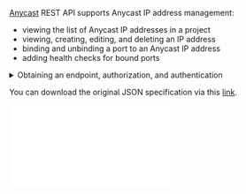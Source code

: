 [Anycast](/en/networks/vnet/instructions/ip/anycast-ip) REST API supports Anycast IP address management:

- viewing the list of Anycast IP addresses in a project
- viewing, creating, editing, and deleting an IP address
- binding and unbinding a port to an Anycast IP address
- adding health checks for bound ports

<details>
<summary>Obtaining an endpoint, authorization, and authentication</summary>

1. [Go to](https://msk.cloud.vk.com/app) VK Cloud management console.
1. [Enable](/en/tools-for-using-services/vk-cloud-account/instructions/account-manage/manage-2fa#enabling_2fa) two-factor authentication if it hasn't been done yet.
1. Enable API access if it hasn't been done yet:

   1. Click the username in the page header and select **Security**.
   1. Turn on API access.

1. Click the username in the page header and select **Project Settings**.
1. Go to the **API Access** tab.
1. Navigate to the **API Endpoints** tab.
1. In the **OpenStack Service** block, find the **Neutron** endpoint.
1. [Obtain](/en/tools-for-using-services/api/rest-api/case-keystone-token) the `X-Auth-Token` access token. Use the token in the header when sending requests.
1. Use the URL `<OS_NEUTRON_URL>/v2.0/` in the request line. Here, `<OS_NEUTRON_URL>` is the **Neutron** endpoint.

Example request:

```curl
curl --location "https://infra.mail.ru:9696/v2.0/anycastips" \
--header "X-Auth-Token: gAAAAABlcqk9GAzdp-XXXX" \
--header 'Content-Type: application/json'
```

</details>

<info>

You can download the original JSON specification via this [link](assets/api-anycast.json "download").

</info>

![{swagger}](assets/api-anycast.json)